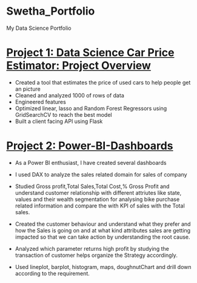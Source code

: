 # Swetha_Portfolio
My Data Science Portfolio
# [Project 1: Data Science Car Price Estimator: Project Overview](https://github.com/SweHar/Car-Price-Prediction)
- Created a tool that estimates the price of used cars to help people get an picture
- Cleaned and analyzed 1000 of rows of data 
- Engineered features
- Optimized linear, lasso and Random Forest Regressors using GridSearchCV to reach the best model
- Built a client facing API using Flask

# [Project 2: Power-BI-Dashboards](https://github.com/SweHar/Power-BI-Dashboards)
- As a Power BI enthusiast, I have created several dashboards

- I used DAX to analyze the sales related domain for sales of company

- Studied Gross profit,Total Sales,Total Cost,% Gross Profit and understand customer relationship with different attriutes like state,
values and their wealth segmentation for analysing bike purchase related information and compare the with KPI of sales with the Total sales.

- Created the customer behaviour and understand what they prefer and how the Sales is going on and at what kind attributes sales are getting impacted 
so that we can take action by understanding the root cause.

- Analyzed which parameter returns high profit by studying the transaction of customer helps organize the Strategy accordingly.

- Used lineplot, barplot, histogram, maps, doughnutChart and drill down according to the requirement.
